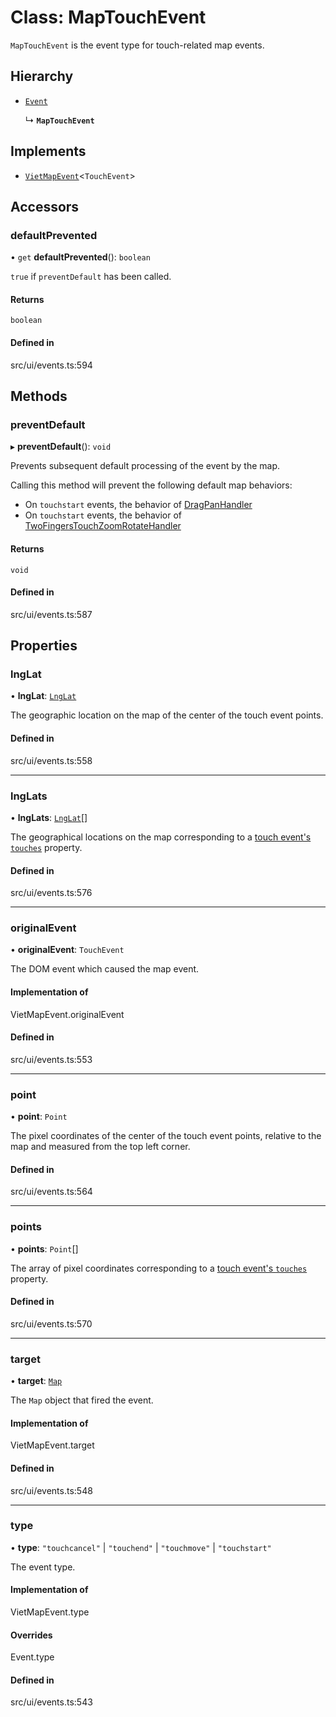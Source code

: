 # Class: MapTouchEvent

`MapTouchEvent` is the event type for touch-related map events.

## Hierarchy

- [`Event`](Event.md)

  ↳ **`MapTouchEvent`**

## Implements

- [`VietMapEvent`](../types/VietMapEvent.md)\<`TouchEvent`\>

## Accessors

### defaultPrevented

• `get` **defaultPrevented**(): `boolean`

`true` if `preventDefault` has been called.

#### Returns

`boolean`

#### Defined in

src/ui/events.ts:594

## Methods

### preventDefault

▸ **preventDefault**(): `void`

Prevents subsequent default processing of the event by the map.

Calling this method will prevent the following default map behaviors:

  * On `touchstart` events, the behavior of [DragPanHandler](DragPanHandler.md)
  * On `touchstart` events, the behavior of [TwoFingersTouchZoomRotateHandler](TwoFingersTouchZoomRotateHandler.md)

#### Returns

`void`

#### Defined in

src/ui/events.ts:587

## Properties

### lngLat

• **lngLat**: [`LngLat`](LngLat.md)

The geographic location on the map of the center of the touch event points.

#### Defined in

src/ui/events.ts:558

___

### lngLats

• **lngLats**: [`LngLat`](LngLat.md)[]

The geographical locations on the map corresponding to a
[touch event's `touches`](https://developer.mozilla.org/en-US/docs/Web/API/TouchEvent/touches) property.

#### Defined in

src/ui/events.ts:576

___

### originalEvent

• **originalEvent**: `TouchEvent`

The DOM event which caused the map event.

#### Implementation of

VietMapEvent.originalEvent

#### Defined in

src/ui/events.ts:553

___

### point

• **point**: `Point`

The pixel coordinates of the center of the touch event points, relative to the map and measured from the top left
corner.

#### Defined in

src/ui/events.ts:564

___

### points

• **points**: `Point`[]

The array of pixel coordinates corresponding to a
[touch event's `touches`](https://developer.mozilla.org/en-US/docs/Web/API/TouchEvent/touches) property.

#### Defined in

src/ui/events.ts:570

___

### target

• **target**: [`Map`](Map.md)

The `Map` object that fired the event.

#### Implementation of

VietMapEvent.target

#### Defined in

src/ui/events.ts:548

___

### type

• **type**: ``"touchcancel"`` \| ``"touchend"`` \| ``"touchmove"`` \| ``"touchstart"``

The event type.

#### Implementation of

VietMapEvent.type

#### Overrides

Event.type

#### Defined in

src/ui/events.ts:543
